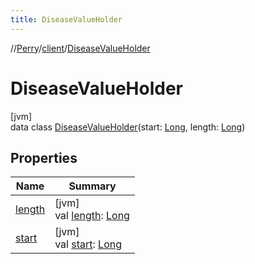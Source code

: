 ```yaml
---
title: DiseaseValueHolder
---
```

//[Perry](../../../index.html)/[client](../index.html)/[DiseaseValueHolder](index.html)



# DiseaseValueHolder



[jvm]\
data class [DiseaseValueHolder](index.html)(start: [Long](https://kotlinlang.org/api/latest/jvm/stdlib/kotlin/-long/index.html), length: [Long](https://kotlinlang.org/api/latest/jvm/stdlib/kotlin/-long/index.html))



## Properties


| Name | Summary |
|---|---|
| [length](length.html) | [jvm]<br>val [length](length.html): [Long](https://kotlinlang.org/api/latest/jvm/stdlib/kotlin/-long/index.html) |
| [start](start.html) | [jvm]<br>val [start](start.html): [Long](https://kotlinlang.org/api/latest/jvm/stdlib/kotlin/-long/index.html) |

